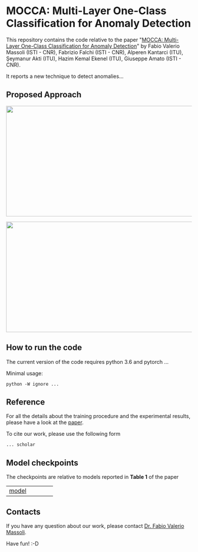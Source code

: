 # MOCCA: Multi-Layer One-Class Classification for Anomaly Detection

This repository contains the code relative to the paper "[MOCCA: Multi-Layer One-Class Classification for Anomaly Detection](https://...)" by Fabio Valerio Massoli (ISTI - CNR), Fabrizio Falchi (ISTI - CNR), Alperen Kantarci (ITU), Şeymanur Akti (ITU), Hazim Kemal Ekenel (ITU), Giuseppe Amato (ISTI - CNR).

It reports a new technique to detect anomalies... 

## Proposed Approach


<p align="center">
<img src=""  alt="" width="600" height="300">
</p>


<p align="center">
<img src="" alt="" width="700" height="300">
</p>

## How to run the code
The current version of the code requires python 3.6 and pytorch ...


Minimal usage:

```
python -W ignore ...
```


## Reference
For all the details about the training procedure and the experimental results, please have a look at the [paper](https:/...).

To cite our work, please use the following form

```
... scholar
```

## Model checkpoints

The checkpoints are relative to models reported in **Table 1** of the paper

|   |  | | |  |
| --- | --- | --- | --- | --- |
| [model](https://drive.google.com...) |  |  |  |  |


## Contacts
If you have any question about our work, please contact [Dr. Fabio Valerio Massoli](mailto:fabio.massoli@isti.cnr.it). 

Have fun! :-D
